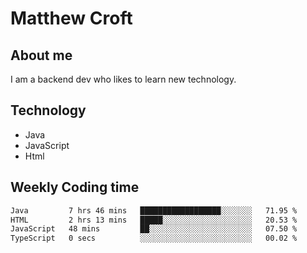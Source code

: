 # Matthew Croft

## About me
I am a backend dev who likes to learn new technology. 

## Technology
- Java
- JavaScript
- Html

## Weekly Coding time
<!--START_SECTION:waka-->

```txt
Java         7 hrs 46 mins   ██████████████████░░░░░░░   71.95 %
HTML         2 hrs 13 mins   █████░░░░░░░░░░░░░░░░░░░░   20.53 %
JavaScript   48 mins         ██░░░░░░░░░░░░░░░░░░░░░░░   07.50 %
TypeScript   0 secs          ░░░░░░░░░░░░░░░░░░░░░░░░░   00.02 %
```

<!--END_SECTION:waka-->
